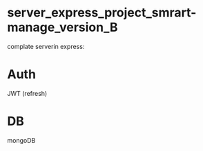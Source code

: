 # server_express_project_smrart-manage_version_B

complate serverin express: 

# Auth 
JWT (refresh)

# DB 
mongoDB 
